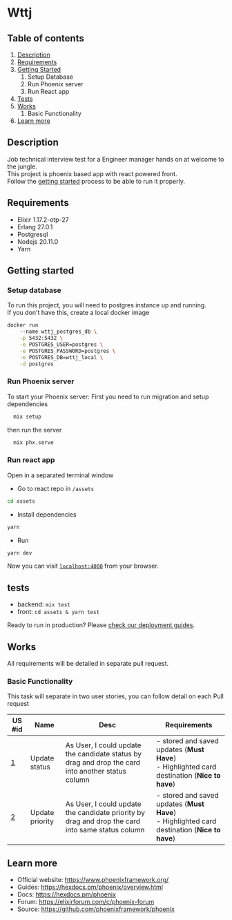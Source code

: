 # Wttj
## Table of contents
1. [Description](#description)
2. [Requirements](#requirements)
3. [Getting Started](#getting-started)
   1. Setup Database
   2. Run Phoenix server
   3. Run React app
4. [Tests](#tests)
5. [Works](#works)
   1. Basic Functionality
6. [Learn more](#learn-more)

## Description
Job technical interview test for a Engineer manager hands on at welcome to the jungle.\
This project is phoenix based app with react powered front.\
Follow the [getting started](#getting-started) process to be able to run it properly.

## Requirements
- Elixir 1.17.2-otp-27
- Erlang 27.0.1
- Postgresql
- Nodejs 20.11.0
- Yarn

## Getting started
### Setup database
To run this project, you will need to postgres instance up and running.\
If you don't have this, create a local docker image
```bash 
docker run
    --name wttj_postgres_db \
    -p 5432:5432 \
    -e POSTGRES_USER=postgres \
    -e POSTGRES_PASSWORD=postgres \
    -e POSTGRES_DB=wttj_local \
    -d postgres
```
### Run Phoenix server

To start your Phoenix server:
First you need to run migration and setup dependencies
```bash
  mix setup
```

then run the server 
```bash
  mix phx.serve
```

### Run react app
Open in a separated terminal window
- Go to react repo in `/assets`
```bash 
cd assets
```

- Install dependencies
```bash 
yarn
```

- Run
```bash 
yarn dev
```

Now you can visit [`localhost:4000`](http://localhost:4000) from your browser.

## tests

- backend: `mix test`
- front: `cd assets & yarn test`


Ready to run in production? Please [check our deployment guides](https://hexdocs.pm/phoenix/deployment.html).

## Works 
All requirements will be detailed in separate pull request.

### Basic Functionality
This task will separate in two user stories, you can follow detail on each Pull request

| US #id  | Name            | Desc                                                                                               | Requirements                                                                                           |
|---------|-----------------|----------------------------------------------------------------------------------------------------|--------------------------------------------------------------------------------------------------------|
| [1](https://github.com/pi3r0/wttj-technical-interview/pull/1)   | Update status   | As User, I could update the candidate status by drag and drop the card into another status column  | - stored and saved updates (<b>Must Have</b>)<br/>- Highlighted card destination (<b>Nice to have</b>) |
| [2]()   | Update priority | As User, I could update the candidate priority by drag and drop the card into same status column   | - stored and saved updates (<b>Must Have</b>)<br/>- Highlighted card destination (<b>Nice to have</b>) |

## Learn more

- Official website: https://www.phoenixframework.org/
- Guides: https://hexdocs.pm/phoenix/overview.html
- Docs: https://hexdocs.pm/phoenix
- Forum: https://elixirforum.com/c/phoenix-forum
- Source: https://github.com/phoenixframework/phoenix